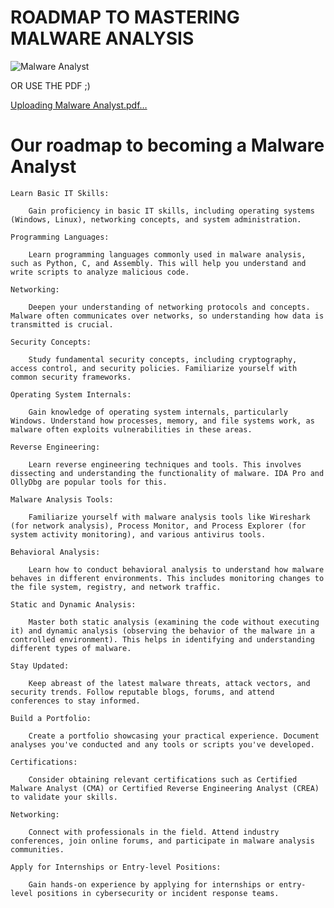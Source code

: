 # ROADMAP TO MASTERING MALWARE ANALYSIS
![Malware Analyst](https://github.com/d3vobed/EverythingCyb3R/assets/66479041/dd166915-0abb-4abf-8adf-645a53c01d8e)



OR USE THE PDF ;)

[Uploading Malware Analyst.pdf…]()


# Our roadmap to becoming a Malware Analyst

    Learn Basic IT Skills:
    
        Gain proficiency in basic IT skills, including operating systems (Windows, Linux), networking concepts, and system administration.
    
    Programming Languages:
    
        Learn programming languages commonly used in malware analysis, such as Python, C, and Assembly. This will help you understand and write scripts to analyze malicious code.
    
    Networking:
    
        Deepen your understanding of networking protocols and concepts. Malware often communicates over networks, so understanding how data is transmitted is crucial.
    
    Security Concepts:
    
        Study fundamental security concepts, including cryptography, access control, and security policies. Familiarize yourself with common security frameworks.
    
    Operating System Internals:
    
        Gain knowledge of operating system internals, particularly Windows. Understand how processes, memory, and file systems work, as malware often exploits vulnerabilities in these areas.
    
    Reverse Engineering:
    
        Learn reverse engineering techniques and tools. This involves dissecting and understanding the functionality of malware. IDA Pro and OllyDbg are popular tools for this.
    
    Malware Analysis Tools:
    
        Familiarize yourself with malware analysis tools like Wireshark (for network analysis), Process Monitor, and Process Explorer (for system activity monitoring), and various antivirus tools.
    
    Behavioral Analysis:
    
        Learn how to conduct behavioral analysis to understand how malware behaves in different environments. This includes monitoring changes to the file system, registry, and network traffic.
    
    Static and Dynamic Analysis:
    
        Master both static analysis (examining the code without executing it) and dynamic analysis (observing the behavior of the malware in a controlled environment). This helps in identifying and understanding different types of malware.
    
    Stay Updated:
    
        Keep abreast of the latest malware threats, attack vectors, and security trends. Follow reputable blogs, forums, and attend conferences to stay informed.
    
    Build a Portfolio:
    
        Create a portfolio showcasing your practical experience. Document analyses you've conducted and any tools or scripts you've developed.
    
    Certifications:
    
        Consider obtaining relevant certifications such as Certified Malware Analyst (CMA) or Certified Reverse Engineering Analyst (CREA) to validate your skills.
    
    Networking:
    
        Connect with professionals in the field. Attend industry conferences, join online forums, and participate in malware analysis communities.
    
    Apply for Internships or Entry-level Positions:
    
        Gain hands-on experience by applying for internships or entry-level positions in cybersecurity or incident response teams.
